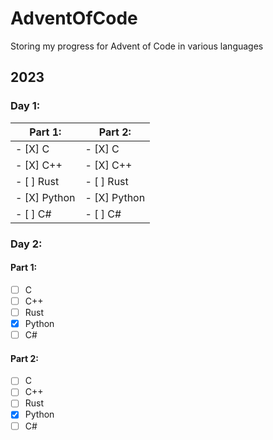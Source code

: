 # AdventOfCode
Storing my progress for Advent of Code in various languages
## 2023
### Day 1:
| Part 1: | Part 2: |
|--------------|--------------|
| - [X] C      | - [X] C      |
| - [X] C++    | - [X] C++    |
| - [ ] Rust   | - [ ] Rust   |
| - [X] Python | - [X] Python |
| - [ ] C#     | - [ ] C#     |

### Day 2:
#### Part 1:
- [ ] C
- [ ] C++
- [ ] Rust
- [X] Python
- [ ] C#
#### Part 2:
- [ ] C
- [ ] C++
- [ ] Rust
- [X] Python
- [ ] C#
